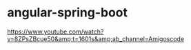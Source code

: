 # angular-spring-boot
https://www.youtube.com/watch?v=8ZPsZBcue50&amp;t=1601s&amp;ab_channel=Amigoscode
